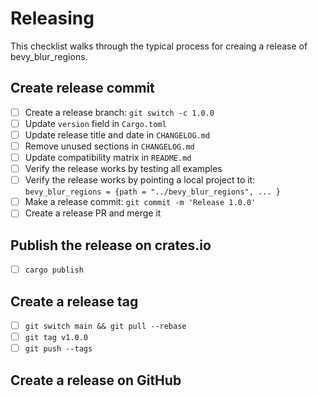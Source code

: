 # Releasing

This checklist walks through the typical process for creaing a release of bevy_blur_regions.

## Create release commit

- [ ] Create a release branch: `git switch -c 1.0.0`
- [ ] Update `version` field in `Cargo.toml`
- [ ] Update release title and date in `CHANGELOG.md`
- [ ] Remove unused sections in `CHANGELOG.md`
- [ ] Update compatibility matrix in `README.md`
- [ ] Verify the release works by testing all examples
- [ ] Verify the release works by pointing a local project to it: `bevy_blur_regions = {path = "../bevy_blur_regions", ... }`
- [ ] Make a release commit: `git commit -m 'Release 1.0.0'`
- [ ] Create a release PR and merge it

## Publish the release on crates.io

- [ ] `cargo publish`

## Create a release tag

- [ ] `git switch main && git pull --rebase`
- [ ] `git tag v1.0.0`
- [ ] `git push --tags`

## Create a release on GitHub
